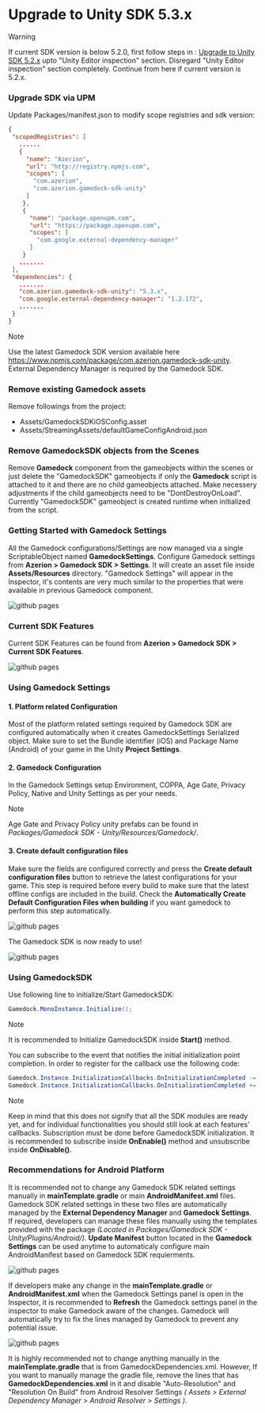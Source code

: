 # Upgrade to Unity SDK 5.3.x

> [!WARNING]
> If current SDK version is below 5.2.0, first follow steps in : [Upgrade to Unity SDK 5.2.x](upgradeUnitySDK5.2.x.md) upto "Unity Editor inspection" section. Disregard "Unity Editor inspection" section completely. Continue from here if current version is 5.2.x.  

### Upgrade SDK via UPM

Update Packages/manifest.json to modify scope registries and sdk version:

~~~json
{
 "scopedRegistries": [
   ......
   {
     "name": "Azerion",
     "url": "http://registry.npmjs.com",
     "scopes": [
       "com.azerion",
       "com.azerion.gamedock-sdk-unity"
     ]
    },
    {
      "name": "package.openupm.com",
      "url": "https://package.openupm.com",
      "scopes": [
        "com.google.external-dependency-manager"
      ]
    }
   .......
 ],
 "dependencies": {
   .......
   "com.azerion.gamedock-sdk-unity": "5.3.x",
   "com.google.external-dependency-manager": "1.2.172",
   .......
 }
}
~~~

> [!NOTE]
> Use the latest Gamedock SDK version available here https://www.npmjs.com/package/com.azerion.gamedock-sdk-unity. 
External Dependency Manager is required by the Gamedock SDK.

### Remove existing Gamedock assets

Remove followings from the project:

* Assets/GamedockSDKiOSConfig.asset
* Assets/StreamingAssets/defaultGameConfigAndroid.json

### Remove GamedockSDK objects from the Scenes

Remove **Gamedock** component from the gameobjects within the scenes or just delete the "GamedockSDK" gameobjects if only the **Gamedock** script is attached to it and there are no child gameobjects attached. Make necessery adjustments if the child gameobjects need to be "DontDestroyOnLoad". Currently "GamedockSDK" gameobject is created runtime when initialized from the script.

### Getting Started with Gamedock Settings
All the Gamedock configurations/Settings are now managed via a single ScriptableObject named **GamedockSettings**. Configure Gamedock settings from **Azerion > Gamedock SDK > Settings**. It will create an asset file inside **Assets/Resources** directory. "Gamedock Settings" will appear in the Inspector, it's contents are very much similar to the properties that were available in previous Gamedock component.

![github pages](_images/upgradeUnitySDK5.3.x/upgradeUnitySDK5.3.x.2.png)

### Current SDK Features 
Current SDK Features can be found from **Azerion > Gamedock SDK > Current SDK Features**.

![github pages](_images/upgradeUnitySDK5.3.x/upgradeUnitySDK5.3.x.3.png)

<!-- panels:start -->
<!-- div:left-panel -->
### Using Gamedock Settings

#### 1. Platform related Configuration 
Most of the platform related settings required by Gamedock SDK are configured automatically when it creates GamedockSettings Serialized object. Make sure to set the Bundle identifier (iOS) and Package Name (Android) of your game in the Unity **Project Settings**.

#### 2. Gamedock Configuration 
In the Gamedock Settings setup Environment, COPPA, Age Gate, Privacy Policy, Native and Unity Settings as per your needs.
> [!NOTE]
> Age Gate and Privacy Policy unity prefabs can be found in *Packages/Gamedock SDK - Unity/Resources/Gamedock/*.

#### 3. Create default configuration files 
Make sure the fields are configured correctly and press the **Create default configuration files** button to retrieve the latest configurations for your game. This step is required before every build to make sure that the latest offline configs are included in the build. Check the **Automatically Create Default Configuration Files when building** if you want gamedock to perform this step automatically.  

![github pages](_images/upgradeUnitySDK5.3.x/upgradeUnitySDK5.3.x.4.png)

The Gamedock SDK is now ready to use!

<!-- div:right-panel -->
![github pages](_images/upgradeUnitySDK5.3.x/upgradeUnitySDK5.3.x.1.png)
<!-- panels:end -->

### Using GamedockSDK

Use following line to initialize/Start GamedockSDK:
~~~C#
Gamedock.MonoInstance.Initialize();
~~~
> [!NOTE]
> It is recommended to Initialize GamedockSDK inside **Start()** method.


You can subscribe to the event that notifies the initial initialization point completion. In order to register for the callback use the following code:
~~~C#
Gamedock.Instance.InitializationCallbacks.OnInitializationCompleted -= OnInitializationCompleted;
Gamedock.Instance.InitializationCallbacks.OnInitializationCompleted += OnInitializationCompleted;
~~~
> [!NOTE]
> Keep in mind that this does not signify that all the SDK modules are ready yet, and for individual functionalities you should still look at each features’ callbacks. Subscription must be done before GamedockSDK initialization. It is recommended to subscribe inside **OnEnable()** method and unsubscribe inside **OnDisable()**.

### Recommendations for Android Platform

It is recommended not to change any Gamedock SDK related settings manually in **mainTemplate.gradle** or main **AndroidManifest.xml** files. Gamedock SDK related settings in these two files are automatically managed by the **External Dependency Manager** and **Gamedock Settings**. If required, developers can manage these files manually using the templates provided with the package *(Located in Packages/Gamedock SDK - Unity/Plugins/Android/)*. **Update Manifest** button located in the **Gamedock Settings** can be used anytime to automaticaly configure main AndroidManifest based on Gamedock SDK requierments.

![github pages](_images/upgradeUnitySDK5.3.x/upgradeUnitySDK5.3.x.5.png)

If developers make any change in the **mainTemplate.gradle** or **AndroidManifest.xml** when the Gamedock Settings panel is open in the Inspector, it is recommended to **Refresh** the Gamedock settings panel in the inspector to make Gamedock aware of the changes. Gamedock will automatically try to fix the lines managed by Gamedock to prevent any potential issue. 

![github pages](_images/upgradeUnitySDK5.3.x/upgradeUnitySDK5.3.x.6.png)

It is highly recommended not to change anything manually in the **mainTemplate.gradle** that is from GamedockDependencies.xml. However, If you want to manually manage the gradle file, remove the lines that has **GamedockDependencies.xml** in it and disable "Auto-Resolution" and "Resolution On Build" from Android Resolver Settings *( Assets > External Dependency Manager > Android Resolver > Settings )*.

